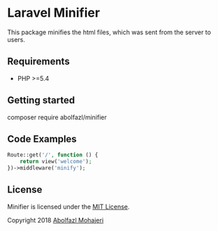 # Laravel Minifier
This package minifies the html files, which was sent from the server to users. 

## Requirements
- PHP >=5.4

## Getting started
composer require abolfazl/minifier

## Code Examples
```php
Route::get('/', function () {
    return view('welcome');
})->middleware('minify');
```

## License
Minifier is licensed under the [MIT License](http://opensource.org/licenses/MIT).

Copyright 2018 [Abolfazl Mohajeri](https://abolfazlmohajeri.ir)
